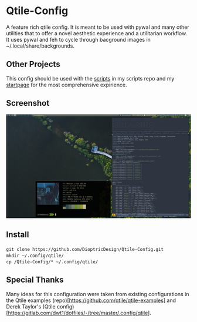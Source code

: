 # Qtile-Config
A feature rich qtile config. It is meant to be used with pywal and many other utilities that to offer a novel aesthetic experience and a utilitarian workflow. It uses pywal and feh to cycle through bacground images in ~/.local/share/backgrounds. 
## Other Projects
This config should be used with the [scripts](https://github.com/DioptricDesign/scripts) in my scripts repo and my [startpage](https://github.com/DioptricDesign/min-startpage) for the most comprehensive expirience.
## Screenshot
![qtile config](screens/2020-08-23-131058_1920x1080_scrot.png)
## Install
`git clone https://github.com/DioptricDesign/Qtile-Config.git`\
`mkdir ~/.config/qtile/`\
`cp /Qtile-Config/* ~/.config/qtile/`
## Special Thanks
Many ideas for this configuration were taken from existing configurations in the Qtile examples (repo)[https://github.com/qtile/qtile-examples] and Derek Taylor's (Qtile config)[https://gitlab.com/dwt1/dotfiles/-/tree/master/.config/qtile]. 
